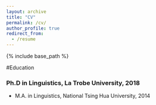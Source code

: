 ```yaml
---
layout: archive
title: "CV"
permalink: /cv/
author_profile: true
redirect_from:
  - /resume
---
```


{% include base_path %}

#Education

### Ph.D in Linguistics, La Trobe University, 2018

* M.A. in Linguistics, National Tsing Hua University, 2014


